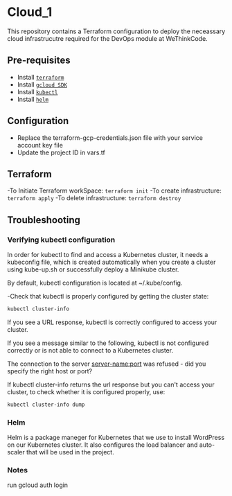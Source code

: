 # Cloud_1

This repository contains a Terraform configuration to deploy the neceassary cloud infrastrucutre required for the DevOps module at WeThinkCode.

## Pre-requisites

- Install [`terraform`](https://learn.hashicorp.com/tutorials/terraform/install-cli)
- Install [`gcloud SDK`](https://cloud.google.com/sdk/docs/install)
- Install [`kubectl`](https://kubernetes.io/docs/tasks/tools/install-kubectl/)
- Install [`helm`](https://helm.sh/)


## Configuration

- Replace the terraform-gcp-credentials.json file with your service account key file
- Update the project ID in vars.tf

## Terraform
-To Initiate Terraform workSpace: `terraform init`
-To create infrastructure: `terraform apply`
-To delete infrastructure: `terraform destroy`


## Troubleshooting

### Verifying kubectl configuration

In order for kubectl to find and access a Kubernetes cluster, it needs a kubeconfig file, which is created automatically when you create a cluster using kube-up.sh or successfully deploy a Minikube cluster.

By default, kubectl configuration is located at ~/.kube/config.

-Check that kubectl is properly configured by getting the cluster state:
```bash
kubectl cluster-info
```

If you see a URL response, kubectl is correctly configured to access your cluster.

If you see a message similar to the following, kubectl is not configured correctly or is not able to connect to a Kubernetes cluster.

The connection to the server <server-name:port> was refused - did you specify the right host or port?

If kubectl cluster-info returns the url response but you can't access your cluster, to check whether it is configured properly, use:
```bash
kubectl cluster-info dump
```

### Helm
Helm is a package maneger for Kubernetes that we use to install WordPress on our Kubernetes cluster. It also configures the load balancer and auto-scaler that will be used in the project.

### Notes
run gcloud auth login

